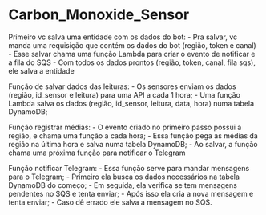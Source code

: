 # Carbon_Monoxide_Sensor

Primeiro vc salva uma entidade com os dados do bot:
	- Pra salvar, vc manda uma requisição que contém os dados do bot (região, token e canal)
	- Esse salvar chama uma função Lambda para criar o evento de notificar e a fila do SQS
	- Com todos os dados prontos (região, token, canal, fila sqs), ele salva a entidade

Função de salvar dados das leituras:
	- Os sensores enviam os dados (região, id_sensor e leitura) para uma API a cada 1 hora;
	- Uma função Lambda salva os dados (região, id_sensor, leitura, data, hora) numa tabela DynamoDB;

Função registrar médias:
	- O evento criado no primeiro passo possui a região, e chama uma função a cada hora;
	- Essa função pega as médias da região na última hora e salva numa tabela DynamoDB;
	- Ao salvar, a função chama uma próxima função para notificar o Telegram

Função notificar Telegram:
	- Essa função serve para mandar mensagens para o Telegram;
	- Primeiro ela busca os dados necessários na tabela DynamoDB do começo;
	- Em seguida, ela verifica se tem mensagens pendentes no SQS e tenta enviar;
	- Após isso ela cria a nova mensagem e tenta enviar;
	- Caso dê errado ele salva a mensagem no SQS.